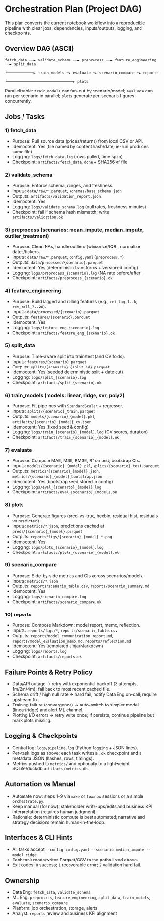 # Orchestration Plan (Project DAG)

This plan converts the current notebook workflow into a reproducible pipeline with clear jobs, dependencies, inputs/outputs, logging, and checkpoints.

## Overview DAG (ASCII)
```
fetch_data ──► validate_schema ──► preprocess ──► feature_engineering ──► split_data
                                                                      └────────────► train_models ─► evaluate ─► scenario_compare ─► reports
                                                                                                      └──────────────────────────────► plots
```
Parallelizable: `train_models` can fan-out by scenario/model; `evaluate` can run per scenario in parallel; `plots` generate per-scenario figures concurrently.

## Jobs / Tasks

### 1) fetch_data
- Purpose: Pull source data (prices/returns) from local CSV or API.
- Idempotent: Yes (file named by content hash/date; re-run produces same file)
- Logging: `logs/fetch_data.log` (rows pulled, time span)
- Checkpoint: `artifacts/fetch_data.done` + SHA256 of file

### 2) validate_schema
- Purpose: Enforce schema, ranges, and freshness.
- Inputs: `data/raw/*.parquet`, `schemas/base_schema.json`
- Outputs: `artifacts/validation_report.json`
- Idempotent: Yes
- Logging: `logs/validate_schema.log` (null rates, freshness minutes)
- Checkpoint: fail if schema hash mismatch; write `artifacts/validation.ok`

### 3) preprocess  (scenarios: mean_impute, median_impute, outlier_treatment)
- Purpose: Clean NAs, handle outliers (winsorize/IQR), normalize dates/tickers.
- Inputs: `data/raw/*.parquet`, `config.yaml` (`preprocess.*`)
- Outputs: `data/processed/{scenario}.parquet`
- Idempotent: Yes (deterministic transforms + versioned config)
- Logging: `logs/preprocess_{scenario}.log` (NA rate before/after)
- Checkpoint: `artifacts/preprocess_{scenario}.ok`

### 4) feature_engineering
- Purpose: Build lagged and rolling features (e.g., `ret_lag_1..k`, `ret_roll_7..28`).
- Inputs: `data/processed/{scenario}.parquet`
- Outputs: `features/{scenario}.parquet`
- Idempotent: Yes
- Logging: `logs/feature_eng_{scenario}.log`
- Checkpoint: `artifacts/feature_eng_{scenario}.ok`

### 5) split_data
- Purpose: Time-aware split into train/test (and CV folds).
- Inputs: `features/{scenario}.parquet`
- Outputs: `splits/{scenario}_{split_id}.parquet`
- Idempotent: Yes (seeded deterministic split + date cut)
- Logging: `logs/split_{scenario}.log`
- Checkpoint: `artifacts/split_{scenario}.ok`

### 6) train_models  (models: linear, ridge, svr, poly2)
- Purpose: Fit pipelines with `StandardScaler` + regressor.
- Inputs: `splits/{scenario}_train.parquet`
- Outputs: `models/{scenario}_{model}.pkl`, `artifacts/{scenario}_{model}_cv.json`
- Idempotent: Yes (fixed seed & config)
- Logging: `logs/train_{scenario}_{model}.log` (CV scores, duration)
- Checkpoint: `artifacts/train_{scenario}_{model}.ok`

### 7) evaluate
- Purpose: Compute MAE, MSE, RMSE, R² on test; bootstrap CIs.
- Inputs: `models/{scenario}_{model}.pkl`, `splits/{scenario}_test.parquet`
- Outputs: `metrics/{scenario}_{model}.json`, `metrics/{scenario}_{model}_bootstrap.json`
- Idempotent: Yes (bootstrap seed stored in config)
- Logging: `logs/eval_{scenario}_{model}.log`
- Checkpoint: `artifacts/eval_{scenario}_{model}.ok`

### 8) plots
- Purpose: Generate figures (pred-vs-true, hexbin, residual hist, residuals vs predicted).
- Inputs: `metrics/*.json`, predictions cached at `preds/{scenario}_{model}.parquet`
- Outputs: `reports/figs/{scenario}_{model}_*.png`
- Idempotent: Yes
- Logging: `logs/plots_{scenario}_{model}.log`
- Checkpoint: `artifacts/plots_{scenario}_{model}.ok`

### 9) scenario_compare
- Purpose: Side-by-side metrics and CIs across scenarios/models.
- Inputs: `metrics/*.json`
- Outputs: `reports/scenario_table.csv`, `reports/scenario_summary.md`
- Idempotent: Yes
- Logging: `logs/scenario_compare.log`
- Checkpoint: `artifacts/scenario_compare.ok`

### 10) reports
- Purpose: Compose Markdown: model report, memo, reflection.
- Inputs: `reports/figs/*`, `reports/scenario_table.csv`
- Outputs: `reports/model_communication_report.md`, `reports/model_evaluation_memo.md`, `reports/reflection.md`
- Idempotent: Yes (templated Jinja/Markdown)
- Logging: `logs/reports.log`
- Checkpoint: `artifacts/reports.ok`

## Failure Points & Retry Policy
- Data/API outage → retry with exponential backoff (3 attempts, 1m/2m/4m); fall back to most recent cached file.
- Schema drift / high null rate → hard fail; notify Data Eng on-call; require upstream fix.
- Training failure (convergence) → auto-switch to simpler model (linear/ridge) and alert ML channel.
- Plotting I/O errors → retry write once; if persists, continue pipeline but mark plots missing.

## Logging & Checkpoints
- Central log: `logs/pipeline.log` (Python `logging` + JSON lines).
- Per-task logs as above; each task writes a `.ok` checkpoint and a metadata JSON (hashes, rows, timings).
- Metrics pushed to `metrics/` and optionally to a lightweight SQLite/duckdb `artifacts/metrics.db`.

## Automation vs Manual
- Automate now: steps 1–9 via `make` or `tox`/`nox` sessions or a simple `orchestrate.py`.
- Keep manual (for now): stakeholder write-ups/edits and business KPI interpretation (requires human judgment).
- Rationale: deterministic compute is best automated; narrative and strategy decisions remain human-in-the-loop.

## Interfaces & CLI Hints
- All tasks accept `--config config.yaml --scenario median_impute --model ridge`.
- Each task reads/writes Parquet/CSV to the paths listed above.
- Exit codes: `0` success; `1` recoverable error; `2` validation hard fail.

## Ownership
- Data Eng: `fetch_data`, `validate_schema`
- ML Eng: `preprocess`, `feature_engineering`, `split_data`, `train_models`, `evaluate`, `scenario_compare`
- Platform: job orchestration, storage, alerts
- Analyst: `reports` review and business KPI alignment
